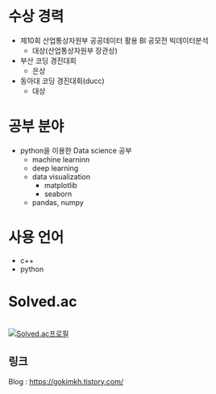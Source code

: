 # 수상 경력
- 제10회 산업통상자원부 공공데이터 활용 BI 공모전 빅데이터분석
    + 대상(산업통상자원부 장관상)
- 부산 코딩 경진대회
    + 은상
- 동아대 코딩 경진대회(ducc)
    + 대상
# 공부 분야
- python을 이용한 Data science 공부
    + machine learninn
    + deep learning
    + data visualization
      * matplotlib
      * seaborn
    + pandas, numpy

# 사용 언어
- c++
- python

# Solved.ac
<br>[![Solved.ac프로필](http://mazassumnida.wtf/api/v2/generate_badge?boj=gokimkq123)](https://solved.ac/gokimkq123)

## 링크
Blog : https://gokimkh.tistory.com/
